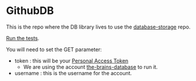 # GithubDB

This is the repo where the DB library lives to use the
[database-storage](https://github.com/The-Brains/database-storage) repo.

[Run the tests](https://the-brains.github.io/GithubDB/test).

You will need to set the GET parameter:

* token : this will be your [Personal Access Token](https://github.com/settings/tokens)
  * We are using the account [the-brains-database](https://github.com/the-brains-database) to run it.
* username : this is the username for the account.
